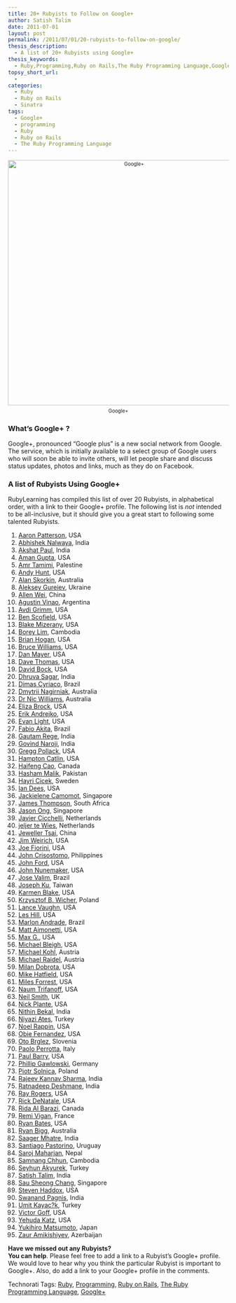 ```yaml
---
title: 20+ Rubyists to Follow on Google+
author: Satish Talim
date: 2011-07-01
layout: post
permalink: /2011/07/01/20-rubyists-to-follow-on-google/
thesis_description:
  - A list of 20+ Rubyists using Google+
thesis_keywords:
  - Ruby,Programming,Ruby on Rails,The Ruby Programming Language,Google+
topsy_short_url:
  - 
categories:
  - Ruby
  - Ruby on Rails
  - Sinatra
tags:
  - Google+
  - programming
  - Ruby
  - Ruby on Rails
  - The Ruby Programming Language
---
```

<div style="width:image 560 px; font-size:80%; text-align:center;">
  <img src="http://rubylearning.com/data/googleplus.jpg" alt="Google+" width="560" style="padding-bottom:0.5em;" /><br />Google+
</div>

<div>
  <h3>
    What&#8217;s Google+ ?
  </h3>
  
  <p>
    Google+, pronounced “Google plus” is a new social network from Google. The service, which is initially available to a select group of Google users who will soon be able to invite others, will let people share and discuss status updates, photos and links, much as they do on Facebook.
  </p>
</div>

<div>
  <h3>
    A list of Rubyists Using Google+
  </h3>
  
  <p>
    RubyLearning has compiled this list of over 20 Rubyists, in alphabetical order, with a link to their Google+ profile. The following list is <em>not</em> intended to be all-inclusive, but it should give you a great start to following some talented Rubyists.
  </p>
  
  <ol>
    <li>
      <a href="https://plus.google.com/117847179642773850013/">Aaron Patterson</a>, USA
    </li>
    <li>
      <a href="https://plus.google.com/116451060191319294942/">Abhishek Nalwaya</a>, India
    </li>
    <li>
      <a href="https://profiles.google.com/akshatpaul">Akshat Paul</a>, India
    </li>
    <li>
      <a href="https://plus.google.com/111066376566187161786/">Aman Gupta</a>, USA
    </li>
    <li>
      <a href="https://plus.google.com/115825001471738837822/">Amr Tamimi</a>, Palestine
    </li>
    <li>
      <a href="https://plus.google.com/u/0/113033351044606475016/">Andy Hunt</a>, USA
    </li>
    <li>
      <a href="https://plus.google.com/110770173484142874973/">Alan Skorkin</a>, Australia
    </li>
    <li>
      <a href="https://plus.google.com/100698161235046113452/">Aleksey Gureiev</a>, Ukraine
    </li>
    <li>
      <a href="https://plus.google.com/104050277687024235417/">Allen Wei</a>, China
    </li>
    <li>
      <a href="https://plus.google.com/110479317892816342574/">Agustin Vinao</a>, Argentina
    </li>
    <li>
      <a href="https://plus.google.com/104757475552569715504/">Avdi Grimm</a>, USA
    </li>
    <li>
      <a href="https://plus.google.com/u/0/118367341343645724682/">Ben Scofield</a>, USA
    </li>
    <li>
      <a href="https://plus.google.com/105758962966211996971">Blake Mizerany</a>, USA
    </li>
    <li>
      <a href="https://plus.google.com/105980335768716605600/">Borey Lim</a>, Cambodia
    </li>
    <li>
      <a href="https://plus.google.com/111316112772515684571/">Brian Hogan</a>, USA
    </li>
    <li>
      <a href="https://plus.google.com/100079930151075734677/">Bruce Williams</a>, USA
    </li>
    <li>
      <a href="https://plus.google.com/110487088671321837494/">Dan Mayer</a>, USA
    </li>
    <li>
      <a href="https://plus.google.com/u/0/110308012753237149122/">Dave Thomas</a>, USA
    </li>
    <li>
      <a href="https://plus.google.com/107697280864922633571/">David Bock</a>, USA
    </li>
    <li>
      <a href="https://profiles.google.com/dhruvasagar">Dhruva Sagar</a>, India
    </li>
    <li>
      <a href="https://plus.google.com/106772870754515508879/">Dimas Cyriaco</a>, Brazil
    </li>
    <li>
      <a href="https://plus.google.com/116807208912177719748/">Dmytrii Nagirniak</a>, Australia
    </li>
    <li>
      <a href="https://plus.google.com/105360278337596630880/">Dr Nic Williams</a>, Australia
    </li>
    <li>
      <a href="https://plus.google.com/116534609714089460447/">Eliza Brock</a>, USA
    </li>
    <li>
      <a href="https://plus.google.com/u/0/103252859252010623168/">Erik Andrejko</a>, USA
    </li>
    <li>
      <a href="https://plus.google.com/105352401804019307748/">Evan Light</a>, USA
    </li>
    <li>
      <a href="https://plus.google.com/u/0/118300515725944988548/">Fabio Akita</a>, Brazil
    </li>
    <li>
      <a href="https://plus.google.com/u/0/115917976281281359106/">Gautam Rege</a>, India
    </li>
    <li>
      <a href="https://plus.google.com/u/0/116840987351098949146/">Govind Naroji</a>, India
    </li>
    <li>
      <a href="https://plus.google.com/109243559017966529429/">Gregg Pollack</a>, USA
    </li>
    <li>
      <a href="https://plus.google.com/105796763399766963515/">Hampton Catlin</a>, USA
    </li>
    <li>
      <a href="https://plus.google.com/113914940623275837320/">Haifeng Cao</a>, Canada
    </li>
    <li>
      <a href="https://profiles.google.com/hasham2">Hasham Malik</a>, Pakistan
    </li>
    <li>
      <a href="https://plus.google.com/113183117071087473510/">Hayri Cicek</a>, Sweden
    </li>
    <li>
      <a href="https://plus.google.com/102413220039537966680/">Ian Dees</a>, USA
    </li>
    <li>
      <a href="https://plus.google.com/u/0/110539688704906393019/">Jackielene Camomot</a>, Singapore
    </li>
    <li>
      <a href="https://plus.google.com/100287220138756628137/">James Thompson</a>, South Africa
    </li>
    <li>
      <a href="https://plus.google.com/104425900681649382355/">Jason Ong</a>, Singapore
    </li>
    <li>
      <a href="https://plus.google.com/118072436236916691530/">Javier Cicchelli</a>, Netherlands
    </li>
    <li>
      <a href="https://plus.google.com/u/0/103635693588232781692/">jeljer te Wies</a>, Netherlands
    </li>
    <li>
      <a href="https://plus.google.com/u/0/116610068566278723979/">Jeweller Tsai</a>, China
    </li>
    <li>
      <a href="https://plus.google.com/u/0/110460163480277199414/">Jim Weirich</a>, USA
    </li>
    <li>
      <a href="https://plus.google.com/106379557566067969972/">Joe Fiorini</a>, USA
    </li>
    <li>
      <a href="http://profiles.google.com/jdcrisostomo">John Crisostomo</a>, Philippines
    </li>
    <li>
      <a href="https://plus.google.com/106292395164331565735/">John Ford</a>, USA
    </li>
    <li>
      <a href="https://plus.google.com/102317575925880340917/">John Nunemaker</a>, USA
    </li>
    <li>
      <a href="https://plus.google.com/109751223708080113493/">Jose Valim</a>, Brazil
    </li>
    <li>
      <a href="https://plus.google.com/u/0/108173693719801278064/">Joseph Ku</a>, Taiwan
    </li>
    <li>
      <a href="https://plus.google.com/u/0/115988868303334032459/">Karmen Blake</a>, USA
    </li>
    <li>
      <a href="https://plus.google.com/u/0/113681351545224546005/">Krzysztof B. Wicher</a>, Poland
    </li>
    <li>
      <a href="https://plus.google.com/u/0/115808229722008532502/">Lance Vaughn</a>, USA
    </li>
    <li>
      <a href="https://plus.google.com/106019319306171347874/">Les Hill</a>, USA
    </li>
    <li>
      <a href="https://plus.google.com/105804969015666481511/">Marlon Andrade</a>, Brazil
    </li>
    <li>
      <a href="https://plus.google.com/101114877505962271216/">Matt Aimonetti</a>, USA
    </li>
    <li>
      <a href="https://plus.google.com/110846278457256366685/">Max G.</a>, USA
    </li>
    <li>
      <a href="https://plus.google.com/100660544095714416357/">Michael Bleigh</a>, USA
    </li>
    <li>
      <a href="https://plus.google.com/101046237539584353961/">Michael Kohl</a>, Austria
    </li>
    <li>
      <a href="https://plus.google.com/113848551541749836464/">Michael Raidel</a>, Austria
    </li>
    <li>
      <a href="https://plus.google.com/104847315595160783022/">Milan Dobrota</a>, USA
    </li>
    <li>
      <a href="https://plus.google.com/108838450592153452847/">Mike Hatfield</a>, USA
    </li>
    <li>
      <a href="https://plus.google.com/u/0/116435142221450741002/">Miles Forrest</a>, USA
    </li>
    <li>
      <a href="https://plus.google.com/107863321925532230456/">Naum Trifanoff</a>, USA
    </li>
    <li>
      <a href="https://plus.google.com/u/0/114778382851799581398/">Neil Smith</a>, UK
    </li>
    <li>
      <a href="https://plus.google.com/u/0/101325875707009715338/">Nick Plante</a>, USA
    </li>
    <li>
      <a href="https://plus.google.com/102876020754850448034/">Nithin Bekal</a>, India
    </li>
    <li>
      <a href="https://plus.google.com/110785633128718603885/">Niyazi Ates</a>, Turkey
    </li>
    <li>
      <a href="https://plus.google.com/u/0/105872753784981779186/">Noel Rappin</a>, USA
    </li>
    <li>
      <a href="https://plus.google.com/114074881908559776602/">Obie Fernandez</a>, USA
    </li>
    <li>
      <a href="https://plus.google.com/u/0/107641712682980723555/">Oto Brglez</a>, Slovenia
    </li>
    <li>
      <a href="https://plus.google.com/u/0/110194210730584019935/">Paolo Perrotta</a>, Italy
    </li>
    <li>
      <a href="https://plus.google.com/104593473419876783839/">Paul Barry</a>, USA
    </li>
    <li>
      <a href="https://plus.google.com/108611183113592675783/">Phillip Gawlowski</a>, Germany
    </li>
    <li>
      <a href="https://plus.google.com/106237749300100697648/">Piotr Solnica</a>, Poland
    </li>
    <li>
      <a href="https://profiles.google.com/rajeevsharma86/">Rajeev Kannav Sharma</a>, India
    </li>
    <li>
      <a href="https://plus.google.com/u/0/101416170084233498931/">Ratnadeep Deshmane</a>, India
    </li>
    <li>
      <a href="https://plus.google.com/u/0/102430791616108275923/">Ray Rogers</a>, USA
    </li>
    <li>
      <a href="https://plus.google.com/u/0/102541178931067955550/">Rick DeNatale</a>, USA
    </li>
    <li>
      <a href="https://plus.google.com/u/0/110832836392911946970/">Rida Al Barazi</a>, Canada
    </li>
    <li>
      <a href="https://plus.google.com/u/0/105873031723912044493/">Remi Vigan</a>, France
    </li>
    <li>
      <a href="https://plus.google.com/111120648832264994700/">Ryan Bates</a>, USA
    </li>
    <li>
      <a href="https://plus.google.com/109275598957470298466/">Ryan Bigg</a>, Australia
    </li>
    <li>
      <a href="https://plus.google.com/u/0/116442345306213583461/">Saager Mhatre</a>, India
    </li>
    <li>
      <a href="https://plus.google.com/u/0/110098011164271096597/">Santiago Pastorino</a>, Uruguay
    </li>
    <li>
      <a href="https://plus.google.com/u/0/101917665442915766859/">Saroj Maharjan</a>, Nepal
    </li>
    <li>
      <a href="https://plus.google.com/105136417144363639670/">Samnang Chhun</a>, Cambodia
    </li>
    <li>
      <a href="https://plus.google.com/106773510080628336104/">Seyhun Akyurek</a>, Turkey
    </li>
    <li>
      <a href="https://profiles.google.com/satish.talim">Satish Talim</a>, India
    </li>
    <li>
      <a href="https://plus.google.com/114610362086938873953/">Sau Sheong Chang</a>, Singapore
    </li>
    <li>
      <a href="https://plus.google.com/100022825626273154038/">Steven Haddox</a>, USA
    </li>
    <li>
      <a href="https://plus.google.com/103333530166033012324/">Swanand Pagnis</a>, India
    </li>
    <li>
      <a href="https://plus.google.com/107609355855799969529/">Umit Kayac?k</a>, Turkey
    </li>
    <li>
      <a href="https://plus.google.com/116568773932133159290/">Victor Goff</a>, USA
    </li>
    <li>
      <a href="https://plus.google.com/106300407679257154689/">Yehuda Katz</a>, USA
    </li>
    <li>
      <a href="https://plus.google.com/104511308184997405918/">Yukihiro Matsumoto</a>, Japan
    </li>
    <li>
      <a href="https://plus.google.com/u/0/116179390821577518903/">Zaur Amikishiyev</a>, Azerbaijan
    </li>
  </ol>
  
  <p class="alert">
    <strong>Have we missed out any Rubyists?<br />You can help</strong>. Please feel free to add a link to a Rubyist&#8217;s Google+ profile. We would love to hear why you think the particular Rubyist is important to Google+. Also, do add a link to your Google+ profile in the comments.
  </p>
</div>

Technorati Tags: <a href="http://technorati.com/tag/Ruby" rel="tag">Ruby</a>, <a href="http://technorati.com/tag/Programming" rel="tag">Programming</a>, <a href="http://technorati.com/tag/Ruby+on+Rails" rel="tag">Ruby on Rails</a>, <a href="http://technorati.com/tag/The+Ruby+Programming+Language" rel="tag">The Ruby Programming Language</a>, <a href="http://technorati.com/tag/Google%2B" rel="tag">Google+</a>
